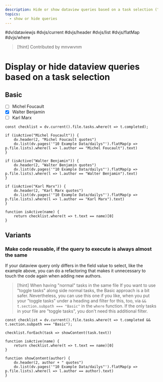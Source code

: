 ```yaml
---
description: Hide or show dataview queries based on a task selection ("toggle tasks")
topics:
  - show or hide queries
---
```

#dv/dataviewjs #dvjs/current #dvjs/header #dvjs/list #dvjs/flatMap #dvjs/where 


> [!hint] Contributed by mnvwvnm

# Display or hide dataview queries based on a task selection

## Basic 

- [ ] Michel Foucault
- [x] Walter Benjamin
- [ ] Karl Marx

```dataviewjs
const checklist = dv.current().file.tasks.where(t => t.completed);

if (isActive("Michel Foucault")) {
    dv.header(2, "Michel Foucault quotes")
    dv.list(dv.pages('"10 Example Data/dailys"').flatMap(p => p.file.lists).where(l => l.author == "Michel Foucault").text)
}

if (isActive("Walter Benjamin")) {
    dv.header(2, "Walter Benjamin quotes")
    dv.list(dv.pages('"10 Example Data/dailys"').flatMap(p => p.file.lists).where(l => l.author == "Walter Benjamin").text)
}

if (isActive("Karl Marx")) {
    dv.header(2, "Karl Marx quotes")
    dv.list(dv.pages('"10 Example Data/dailys"').flatMap(p => p.file.lists).where(l => l.author == "Karl Marx").text)
}

function isActive(name) {
	return checklist.where(t => t.text == name)[0]
} 
```

## Variants

### Make code reusable, if the query to execute is always almost the same

If your dataview query only differs in the field value to select, like the example above, you can do a refactoring that makes it unnecessary to touch the code again when adding new authors.

> [!hint] When having "normal" tasks in the same file
> If you want to use "toggle tasks" along side normal tasks, the Basic approach is a bit safer. Nevertheless, you can use this one if you like, when you put your "toggle tasks" under a heading and filter for this, too, via `&& t.section.subpath === "Basic"` in the `where` function.
> If the only tasks in your file are "toggle tasks", you don't need this additional filter.

```dataviewjs
const checklist = dv.current().file.tasks.where(t => t.completed && t.section.subpath === "Basic");

checklist.forEach(task => showContent(task.text))

function isActive(name) {
	return checklist.where(t => t.text == name)[0]
} 

function showContent(author) {
	dv.header(2, author + " quotes")
    dv.list(dv.pages('"10 Example Data/dailys"').flatMap(p => p.file.lists).where(l => l.author == author).text)
}
```
